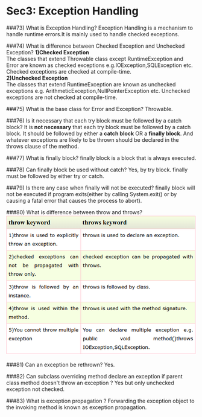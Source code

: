 # Sec3: Exception Handling
###73) What is Exception Handling?
Exception Handling is a mechanism to handle runtime errors.It is mainly used to handle checked exceptions.

###74) What is difference between Checked Exception and Unchecked Exception?
**1)Checked Exception**  
The classes that extend Throwable class except RuntimeException and Error are known as checked exceptions e.g.IOException,SQLException etc. Checked exceptions are checked at compile-time.  
**2)Unchecked Exception**   
The classes that extend RuntimeException are known as unchecked exceptions e.g. ArithmeticException,NullPointerException etc. Unchecked exceptions are not checked at compile-time.

###75) What is the base class for Error and Exception?
Throwable.


###76) Is it necessary that each try block must be followed by a catch block?
It is **not necessary** that each try block must be followed by a catch block. It should be followed by either a **catch block** OR a **finally block**. And whatever exceptions are likely to be thrown should be declared in the throws clause of the method.

###77) What is finally block?
finally block is a block that is always executed.


###78) Can finally block be used without catch?
Yes, by try block. finally must be followed by either try or catch.


###79) Is there any case when finally will not be executed?
finally block will not be executed if program exits(either by calling System.exit() or by causing a fatal error that causes the process to abort).


###80) What is difference between throw and throws?
![](sec2_22.png)


###81) Can an exception be rethrown?
Yes.

###82) Can subclass overriding method declare an exception if parent class method doesn't throw an exception ?
Yes but only unchecked exception not checked.

###83) What is exception propagation ?
Forwarding the exception object to the invoking method is known as exception propagation.





